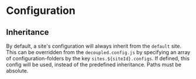 # Configuration

## Inheritance

By default, a site's configuration will always inherit from the `default` site.
This can be overridden from the `decoupled.config.js` by specifying an array of configuration-folders
by the key `sites.${siteId}.configs`. If defined, this config will be used, instead of the predefined
inheritance. Paths must be absolute.
